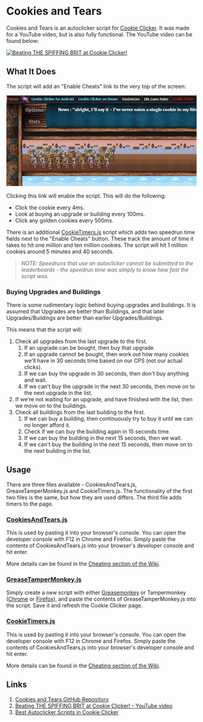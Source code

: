 # Cookies and Tears

Cookies and Tears is an autoclicker script for [Cookie Clicker](https://orteil.dashnet.org/cookieclicker/). It was made for a YouTube video, but is also fully functional. The YouTube video can be found below:

[![Beating THE SPIFFING BRIT at Cookie Clicker!](https://img.youtube.com/vi/6IAU7sllzq0/0.jpg)](https://www.youtube.com/watch?v=6IAU7sllzq0)

## What It Does

The script will add an "Enable Cheats" link to the very top of the screen:

![Enable Cheats Button](img/EnableCheats.jpg)

Clicking this link will enable the script. This will do the following:

* Click the cookie every 4ms.
* Look at buying an upgrade or building every 100ms.
* Click any golden cookies every 500ms.

There is an additional [CookieTimers.js](CookieTimers.js) script which adds two speedrun time fields next to the "Enable Cheats" button. These track the amount of time it takes to hit one million and ten million cookies. The script will hit 1 million cookies around 5 minutes and 40 seconds.

> _NOTE: Speedruns that use an autoclicker cannot be submitted to the leaderboards - the speedrun time was simply to know how fast the script was._ 

### Buying Upgrades and Buildings

There is some rudimentary logic behind buying upgrades and buildings. It is assumed that Upgrades are better than Buildings, and that later Upgrades/Buildings are better than earlier Upgrades/Buildings.

This means that the script will:

1. Check all upgrades from the last upgrade to the first.
    1. If an upgrade can be bought, then buy that upgrade.
    2. If an upgrade cannot be bought, then work out how many cookies we'll have in 30 seconds time based on our CPS (not our actual clicks).
    3. If we can buy the upgrade in 30 seconds, then don't buy anything and wait.
    4. If we can't buy the upgrade in the next 30 seconds, then move on to the next upgrade in the list.
2. If we're not waiting for an upgrade, and have finished with the list, then we move on to the buildings.
3. Check all buildings from the last building to the first.
    1. If we can buy a building, then continuously try to buy it until we can no longer afford it.
    2. Check if we can buy the building again in 15 seconds time.
    3. If we can buy the building in the next 15 seconds, then we wait.
    4. If we can't buy the building in the next 15 seconds, then move on to the next building in the list.

## Usage

There are three files available - CookiesAndTears.js, GreaseTamperMonkey.js and CookieTimers.js. The functionality of the first two files is the same, but how they are used differs. The third file adds timers to the page.

### [CookiesAndTears.js](CookiesAndTears.js)

This is used by pasting it into your browser's console. You can open the developer console with F12 in Chrome and Firefox. Simply paste the contents of CookiesAndTears.js into your browser's developer console and hit enter.

More details can be found in the [Cheating section of the Wiki](https://cookieclicker.fandom.com/wiki/Cheating).

### [GreaseTamperMonkey.js](GreaseTamperMonkey.js)

Simply create a new script with either [Greasemonkey](https://addons.mozilla.org/en-US/firefox/addon/greasemonkey/) or Tampermonkey ([Chrome](https://chrome.google.com/webstore/detail/tampermonkey/dhdgffkkebhmkfjojejmpbldmpobfkfo) or [Firefox](https://addons.mozilla.org/en-US/firefox/addon/tampermonkey/)), and paste the contents of GreaseTamperMonkey.js into the script. Save it and refresh the Cookie Clicker page.

### [CookieTimers.js](CookieTimers.js)

This is used by pasting it into your browser's console. You can open the developer console with F12 in Chrome and Firefox. Simply paste the contents of CookiesAndTears.js into your browser's developer console and hit enter.

More details can be found in the [Cheating section of the Wiki](https://cookieclicker.fandom.com/wiki/Cheating).

## Links

1. [Cookies and Tears GitHub Repository](https://github.com/HighTechLowIQ/CookiesAndTears)
2. [Beating THE SPIFFING BRIT at Cookie Clicker! - YouTube video](https://www.youtube.com/watch?v=6IAU7sllzq0)
3. [Best Autoclicker Scripts in Cookie Clicker](https://www.youtube.com/watch?v=9uGJdc3GILo)
